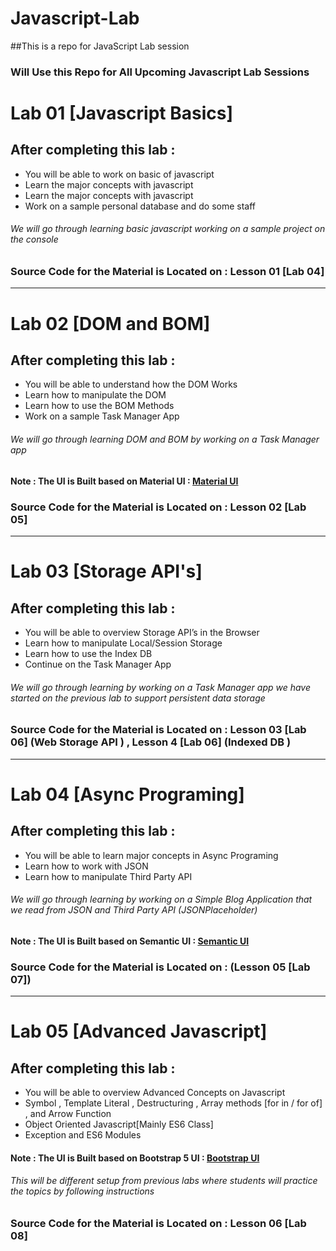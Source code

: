 # Javascript-Lab
##This is a repo for JavaScript Lab session 
### Will Use this Repo for All Upcoming Javascript Lab Sessions

# Lab 01 [Javascript Basics]

## After completing this lab : 
* You will be able to work on basic of javascript
* Learn the major concepts with javascript 
* Learn the major concepts with javascript 
* Work on a sample personal database and do some staff 
###### We will go through learning basic javascript working on a sample project on the console 

### Source Code for the Material is Located on  : Lesson 01 [Lab 04]

---

# Lab 02 [DOM and BOM]

## After completing this lab : 
* You will be able to understand how the DOM Works 
* Learn how to manipulate the DOM 
* Learn how to use the BOM Methods 
* Work on a sample Task Manager App 
###### We will go through learning DOM and BOM by  working on a Task Manager app 

#### Note : The UI is Built based on Material UI :  [Material UI](https://materializecss.com/)

### Source Code for the Material is Located on  : Lesson 02 [Lab 05]


---

# Lab 03 [Storage API's]

## After completing this lab : 
* You will be able to overview Storage API’s in the Browser 
* Learn how to manipulate Local/Session Storage 
* Learn how to use the Index DB 
* Continue  on the Task Manager App 


###### We will go through learning  by  working on a Task Manager app we have started on the previous lab  to support persistent data storage 


### Source Code for the Material is Located on  : Lesson 03 [Lab 06] (Web Storage API ) , Lesson 4 [Lab 06] (Indexed DB )


---

# Lab 04 [Async Programing]

## After completing this lab : 
* You will be able to learn major concepts in  Async Programing
* Learn how to work with JSON
* Learn how to manipulate Third Party API  


###### We will go through learning  by  working on a  Simple Blog Application that we read from JSON and Third Party API (JSONPlaceholder)  

#### Note : The UI is Built based on Semantic UI :  [Semantic  UI ](https://semantic-ui.com/)

### Source Code for the Material is Located on  : (Lesson 05 [Lab 07])

---

# Lab 05 [Advanced Javascript]

## After completing this lab : 
* You will be able to overview Advanced Concepts on Javascript
 * Symbol , Template Literal , Destructuring , Array methods [for in / for of] , and Arrow  Function 
 * Object Oriented Javascript[Mainly ES6 Class]
 * Exception and ES6 Modules 

#### Note : The UI is Built based on Bootstrap 5 UI :  [Bootstrap UI](https://getbootstrap.com/docs/5.0/getting-started/introduction/)

###### This will be different setup from previous labs where students will practice the topics by following instructions 


### Source Code for the Material is Located on  : Lesson 06 [Lab 08]

